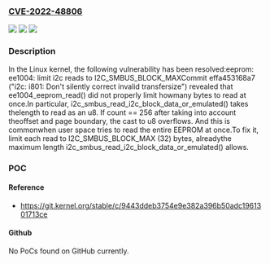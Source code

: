 ### [CVE-2022-48806](https://cve.mitre.org/cgi-bin/cvename.cgi?name=CVE-2022-48806)
![](https://img.shields.io/static/v1?label=Product&message=Linux&color=blue)
![](https://img.shields.io/static/v1?label=Version&message=aca56c298e2a%3C%203937c35493ee%20&color=brighgreen)
![](https://img.shields.io/static/v1?label=Vulnerability&message=n%2Fa&color=brighgreen)

### Description

In the Linux kernel, the following vulnerability has been resolved:eeprom: ee1004: limit i2c reads to I2C_SMBUS_BLOCK_MAXCommit effa453168a7 ("i2c: i801: Don't silently correct invalid transfersize") revealed that ee1004_eeprom_read() did not properly limit howmany bytes to read at once.In particular, i2c_smbus_read_i2c_block_data_or_emulated() takes thelength to read as an u8.  If count == 256 after taking into account theoffset and page boundary, the cast to u8 overflows.  And this is commonwhen user space tries to read the entire EEPROM at once.To fix it, limit each read to I2C_SMBUS_BLOCK_MAX (32) bytes, alreadythe maximum length i2c_smbus_read_i2c_block_data_or_emulated() allows.

### POC

#### Reference
- https://git.kernel.org/stable/c/9443ddeb3754e9e382a396b50adc1961301713ce

#### Github
No PoCs found on GitHub currently.

